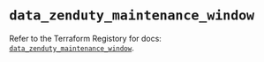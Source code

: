 # `data_zenduty_maintenance_window`

Refer to the Terraform Registory for docs: [`data_zenduty_maintenance_window`](https://www.terraform.io/docs/providers/zenduty/d/maintenance_window).
